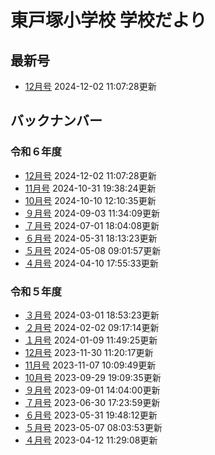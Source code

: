 # 東戸塚小学校 学校だより
## 最新号
- [12月号](https://www.edu.city.yokohama.lg.jp/school/es/higashitotsuka/index.cfm/1,4870,c,html/4870/20241202-110728.pdf) 2024-12-02 11:07:28更新
## バックナンバー
### 令和６年度
- [12月号](https://www.edu.city.yokohama.lg.jp/school/es/higashitotsuka/index.cfm/1,4870,c,html/4870/20241202-110728.pdf) 2024-12-02 11:07:28更新
- [11月号](https://www.edu.city.yokohama.lg.jp/school/es/higashitotsuka/index.cfm/1,4870,c,html/4870/20241031-193824.pdf) 2024-10-31 19:38:24更新
- [10月号](https://www.edu.city.yokohama.lg.jp/school/es/higashitotsuka/index.cfm/1,4870,c,html/4870/20241010-121035.pdf) 2024-10-10 12:10:35更新
- [９月号](https://www.edu.city.yokohama.lg.jp/school/es/higashitotsuka/index.cfm/1,4870,c,html/4870/20240903-113409.pdf) 2024-09-03 11:34:09更新
- [７月号](https://www.edu.city.yokohama.lg.jp/school/es/higashitotsuka/index.cfm/1,4870,c,html/4870/20240701-180408.pdf) 2024-07-01 18:04:08更新
- [６月号](https://www.edu.city.yokohama.lg.jp/school/es/higashitotsuka/index.cfm/1,4870,c,html/4870/20240531-181323.pdf) 2024-05-31 18:13:23更新
- [５月号](https://www.edu.city.yokohama.lg.jp/school/es/higashitotsuka/index.cfm/1,4870,c,html/4870/20240508-090157.pdf) 2024-05-08 09:01:57更新
- [４月号](https://www.edu.city.yokohama.lg.jp/school/es/higashitotsuka/index.cfm/1,4870,c,html/4870/20240410-175533.pdf) 2024-04-10 17:55:33更新
### 令和５年度
- [３月号](https://www.edu.city.yokohama.lg.jp/school/es/higashitotsuka/index.cfm/1,4396,c,html/4396/20240301-185323.pdf) 2024-03-01 18:53:23更新
- [２月号](https://www.edu.city.yokohama.lg.jp/school/es/higashitotsuka/index.cfm/1,4396,c,html/4396/20240202-091714.pdf) 2024-02-02 09:17:14更新
- [１月号](https://www.edu.city.yokohama.lg.jp/school/es/higashitotsuka/index.cfm/1,4396,c,html/4396/20240109-114925.pdf) 2024-01-09 11:49:25更新
- [12月号](https://www.edu.city.yokohama.lg.jp/school/es/higashitotsuka/index.cfm/1,4396,c,html/4396/20231130-112017.pdf) 2023-11-30 11:20:17更新
- [11月号](https://www.edu.city.yokohama.lg.jp/school/es/higashitotsuka/index.cfm/1,4396,c,html/4396/20231107-100949.pdf) 2023-11-07 10:09:49更新
- [10月号](https://www.edu.city.yokohama.lg.jp/school/es/higashitotsuka/index.cfm/1,4396,c,html/4396/20230929-190935.pdf) 2023-09-29 19:09:35更新
- [９月号](https://www.edu.city.yokohama.lg.jp/school/es/higashitotsuka/index.cfm/1,4396,c,html/4396/20230901-140400.pdf) 2023-09-01 14:04:00更新
- [７月号](https://www.edu.city.yokohama.lg.jp/school/es/higashitotsuka/index.cfm/1,4396,c,html/4396/20230630-172359.pdf) 2023-06-30 17:23:59更新
- [６月号](https://www.edu.city.yokohama.lg.jp/school/es/higashitotsuka/index.cfm/1,4396,c,html/4396/20230531-194812.pdf) 2023-05-31 19:48:12更新
- [５月号](https://www.edu.city.yokohama.lg.jp/school/es/higashitotsuka/index.cfm/1,4396,c,html/4396/20230507-080353.pdf) 2023-05-07 08:03:53更新
- [４月号](https://www.edu.city.yokohama.lg.jp/school/es/higashitotsuka/index.cfm/1,4396,c,html/4396/20230412-112908.pdf) 2023-04-12 11:29:08更新